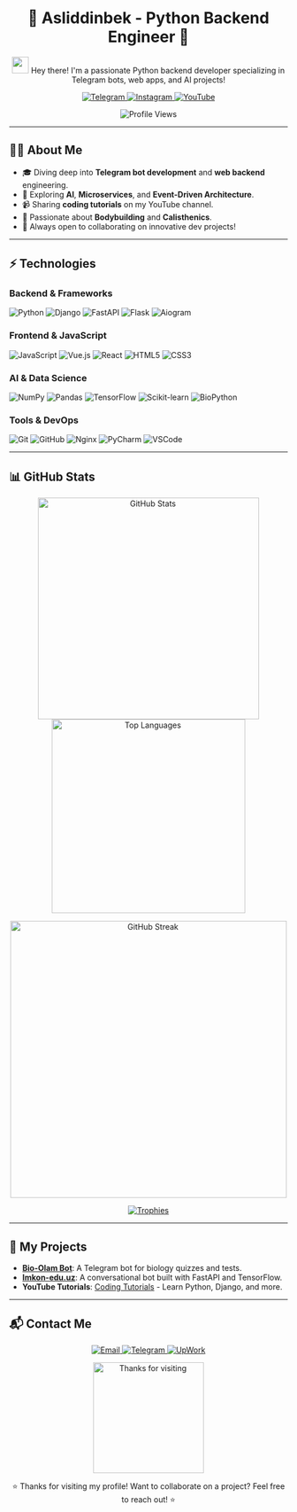<h1 align="center">🚀 Asliddinbek - Python Backend Engineer 🚀</h1>

<p align="center">
  <img src="https://media.giphy.com/media/hvRJCLFzcasrR4ia7z/giphy.gif" width="30px">
  Hey there! I'm a passionate Python backend developer specializing in Telegram bots, web apps, and AI projects!
</p>

<p align="center">
  <a href="https://t.me/Asliddinbek_official">
    <img src="https://img.shields.io/badge/Telegram-2CA5E0?style=for-the-badge&logo=telegram&logoColor=white" alt="Telegram">
  </a>
  <a href="https://instagram.com/asliddinbek1229">
    <img src="https://img.shields.io/badge/Instagram-E4405F?style=for-the-badge&logo=instagram&logoColor=white" alt="Instagram">
  </a>
  <a href="https://www.youtube.com/@your_youtube_channel">
    <img src="https://img.shields.io/badge/YouTube-FF0000?style=for-the-badge&logo=youtube&logoColor=white" alt="YouTube">
  </a>
</p>

<p align="center">
  <img src="https://komarev.com/ghpvc/?username=asliddinbek1229&style=flat-square&color=blue" alt="Profile Views">
</p>

---

## 👨‍💻 About Me

- 🎓 Diving deep into **Telegram bot development** and **web backend** engineering.
- 🤖 Exploring **AI**, **Microservices**, and **Event-Driven Architecture**.
- 📹 Sharing **coding tutorials** on my YouTube channel.
- 💪 Passionate about **Bodybuilding** and **Calisthenics**.
- 🚀 Always open to collaborating on innovative dev projects!

---

## ⚡ Technologies

### Backend & Frameworks
<p align="left">
  <img src="https://img.shields.io/badge/Python-FFD43B?style=for-the-badge&logo=python&logoColor=blue" alt="Python">
  <img src="https://img.shields.io/badge/Django-092E20?style=for-the-badge&logo=django&logoColor=white" alt="Django">
  <img src="https://img.shields.io/badge/FastAPI-009688?style=for-the-badge&logo=fastapi&logoColor=white" alt="FastAPI">
  <img src="https://img.shields.io/badge/Flask-000000?style=for-the-badge&logo=flask&logoColor=white" alt="Flask">
  <img src="https://img.shields.io/badge/Aiogram-2CA5E0?style=for-the-badge&logo=telegram&logoColor=white" alt="Aiogram">
</p>

### Frontend & JavaScript
<p align="left">
  <img src="https://img.shields.io/badge/JavaScript-F7DF1E?style=for-the-badge&logo=javascript&logoColor=black" alt="JavaScript">
  <img src="https://img.shields.io/badge/Vue.js-4FC08D?style=for-the-badge&logo=vue.js&logoColor=white" alt="Vue.js">
  <img src="https://img.shields.io/badge/React-61DAFB?style=for-the-badge&logo=react&logoColor=black" alt="React">
  <img src="https://img.shields.io/badge/HTML5-E34F26?style=for-the-badge&logo=html5&logoColor=white" alt="HTML5">
  <img src="https://img.shields.io/badge/CSS3-1572B6?style=for-the-badge&logo=css3&logoColor=white" alt="CSS3">
</p>

### AI & Data Science
<p align="left">
  <img src="https://img.shields.io/badge/NumPy-013243?style=for-the-badge&logo=numpy&logoColor=white" alt="NumPy">
  <img src="https://img.shields.io/badge/Pandas-150458?style=for-the-badge&logo=pandas&logoColor=white" alt="Pandas">
  <img src="https://img.shields.io/badge/TensorFlow-FF6F00?style=for-the-badge&logo=tensorflow&logoColor=white" alt="TensorFlow">
  <img src="https://img.shields.io/badge/Scikit--learn-F7931E?style=for-the-badge&logo=scikit-learn&logoColor=white" alt="Scikit-learn">
  <img src="https://img.shields.io/badge/BioPython-1E90FF?style=for-the-badge&logo=python&logoColor=white" alt="BioPython">
</p>

### Tools & DevOps
<p align="left">
  <img src="https://img.shields.io/badge/Git-F05032?style=for-the-badge&logo=git&logoColor=white" alt="Git">
  <img src="https://img.shields.io/badge/GitHub-100000?style=for-the-badge&logo=github&logoColor=white" alt="GitHub">
  <img src="https://img.shields.io/badge/Nginx-009639?style=for-the-badge&logo=nginx&logoColor=white" alt="Nginx">
  <img src="https://img.shields.io/badge/PyCharm-000000.svg?&style=for-the-badge&logo=PyCharm&logoColor=white" alt="PyCharm">
  <img src="https://img.shields.io/badge/VSCode-0078D4?style=for-the-badge&logo=visual%20studio%20code&logoColor=white" alt="VSCode">
</p>

---

## 📊 GitHub Stats

<p align="center">
  <img src="https://github-readme-stats.vercel.app/api?username=asliddinbek1229&show_icons=true&theme=dracula" alt="GitHub Stats" width="400"/>
  <img src="https://github-readme-stats.vercel.app/api/top-langs/?username=asliddinbek1229&layout=compact&theme=dracula" alt="Top Languages" width="350"/>
</p>

<p align="center">
  <img src="https://github-readme-streak-stats.herokuapp.com/?user=asliddinbek1229&theme=dracula" alt="GitHub Streak" width="500"/>
</p>

<p align="center">
  <a href="https://github.com/ryo-ma/github-profile-trophy">
    <img src="https://github-profile-trophy.vercel.app/?username=asliddinbek1229&theme=dracula&row=1&margin-w=15&margin-h=15" alt="Trophies"/>
  </a>
</p>

---

## 🌟 My Projects

- **[Bio-Olam Bot](https://github.com/asliddinbek1229/bio-olam-bot)**: A Telegram bot for biology quizzes and tests.
- **[Imkon-edu.uz](https://github.com/asliddinbek1229/bio-olam-web)**: A conversational bot built with FastAPI and TensorFlow.
- **YouTube Tutorials**: [Coding Tutorials](https://www.youtube.com/@your_youtube_channel) - Learn Python, Django, and more.

---

## 📬 Contact Me

<p align="center">
  <a href="asliddinbek1229@gamil.com">
    <img src="https://img.shields.io/badge/Email-D14836?style=for-the-badge&logo=gmail&logoColor=white" alt="Email">
  </a>
  <a href="https://t.me/Asliddinbek_official">
    <img src="https://img.shields.io/badge/Telegram-2CA5E0?style=for-the-badge&logo=telegram&logoColor=white" alt="Telegram">
  </a>
  <a href="https://www.upwork.com/freelancers/~your_upwork_id">
    <img src="https://img.shields.io/badge/UpWork-6FDA44?style=for-the-badge&logo=Upwork&logoColor=white" alt="UpWork">
  </a>
</p>

<p align="center">
  <img src="https://media.giphy.com/media/LnQjpWaON8nhr21vNW/giphy.gif" width="200" alt="Thanks for visiting"/>
</p>

<p align="center">⭐️ Thanks for visiting my profile! Want to collaborate on a project? Feel free to reach out! ⭐️</p>
